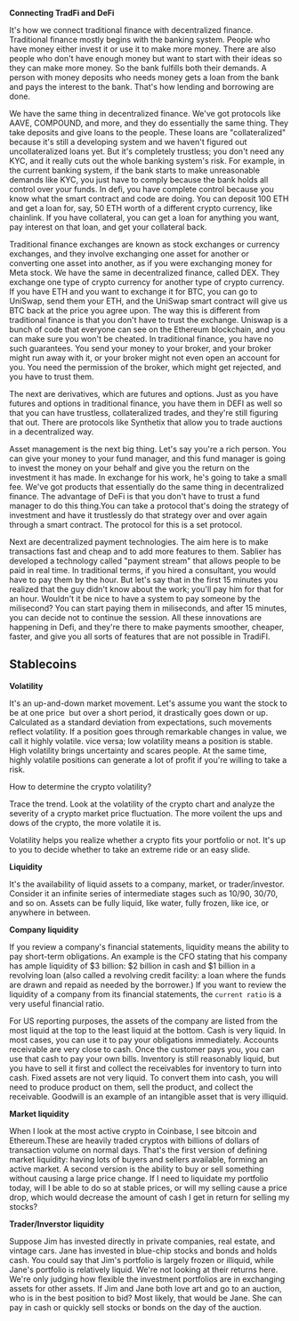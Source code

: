 **Connecting TradFi and DeFi**

It's how we connect traditional finance with decentralized finance. Traditional finance mostly begins with the banking system. People who have money either invest it or use it to make more money. There are also people who don't have enough money but want to start with their ideas so they can make more money. So the bank fulfills both their demands. A person with money deposits who needs money gets a loan from the bank and pays the interest to the bank. That's how lending and borrowing are done.

We have the same thing in decentralized finance. We've got protocols like AAVE, COMPOUND, and more, and they do essentially the same thing. They take deposits and give loans to the people. These loans are "collateralized" because it's still a developing system and we haven't figured out uncollateralized loans yet. But it's completely trustless; you don't need any KYC, and it really cuts out the whole banking system's risk. For example, in the current banking system, if the bank starts to make unreasonable demands like KYC, you just have to comply because the bank holds all control over your funds. In defi, you have complete control because you know what the smart contract and code are doing. You can deposit 100 ETH and get a loan for, say, 50 ETH worth of a different crypto currency, like chainlink. If you have collateral, you can get a loan for anything you want, pay interest on that loan, and get your collateral back.

Traditional finance exchanges are known as stock exchanges or currency exchanges, and they involve exchanging one asset for another or converting one asset into another, as if you were exchanging money for Meta stock. We have the same in decentralized finance, called DEX. They exchange one type of crypto currency for another type of crypto currency. If you have ETH and you want to exchange it for BTC, you can go to UniSwap, send them your ETH, and the UniSwap smart contract will give us BTC back at the price you agree upon. The way this is different from traditional finance is that you don't have to trust the exchange. Uniswap is a bunch of code that everyone can see on the Ethereum blockchain, and you can make sure you won't be cheated. In traditional finance, you have no such guarantees. You send your money to your broker, and your broker might run away with it, or your broker might not even open an account for you. You need the permission of the broker, which might get rejected, and you have to trust them.

The next are derivatives, which are futures and options. Just as you have futures and options in traditional finance, you have them in DEFI as well so that you can have trustless, collateralized trades, and they're still figuring that out. There are protocols like Synthetix that allow you to trade auctions in a decentralized way.

Asset management is the next big thing. Let's say you're a rich person. You can give your money to your fund manager, and this fund manager is going to invest the money on your behalf and give you the return on the investment it has made. In exchange for his work, he's going to take a small fee. We've got products that essentially do the same thing in decentralized finance. The advantage of DeFi is that you don't have to trust a fund manager to do this thing.You can take a protocol that's doing the strategy of investment and have it trustlessly do that strategy over and over again through a smart contract. The protocol for this is a set protocol.

Next are decentralized payment technologies. The aim here is to make transactions fast and cheap and to add more features to them. Sablier has developed a technology called "payment stream" that allows people to be paid in real time. In traditional terms, if you hired a consultant, you would have to pay them by the hour. But let's say that in the first 15 minutes you realized that the guy didn't know about the work; you'll pay him for that for an hour. Wouldn't it be nice to have a system to pay someone by the milisecond? You can start paying them in miliseconds, and after 15 minutes, you can decide not to continue the session. All these innovations are happening in Defi, and they're there to make payments smoother, cheaper, faster, and give you all sorts of features that are not possible in TradiFI.

## Stablecoins

**Volatility**

It's an up-and-down market movement. Let's assume you want the stock to be at one price  but over a short period, it drastically goes down or up. Calculated as a standard deviation from expectations, such movements reflect volatility. If a position goes through remarkable changes in value, we call it highly volatile. vice versa; low volatility means a position is stable. High volatility brings uncertainty and scares people. At the same time, highly volatile positions can generate a lot of profit if you're willing to take a risk.

How to determine the crypto volatility?

Trace the trend. Look at the volatility of the crypto chart and analyze the severity of a crypto market price fluctuation. The more voilent the ups and dows of the crypto, the more volatile it is.

Volatility helps you realize whether a crypto fits your portfolio or not. It's up to you to decide whether to take an extreme ride or an easy slide.

**Liquidity**

It's the availability of liquid assets to a company, market, or trader/investor. Consider it an infinite series of intermediate stages such as 10/90, 30/70, and so on. Assets can be fully liquid, like water, fully frozen, like ice, or anywhere in between.

**Company liquidity**

If you review a company's financial statements, liquidity means the ability to pay short-term obligations. An example is the CFO stating that his company has ample liquidity of $3 billion: $2 billion in cash and $1 billion in a revolving loan (also called a revolving credit facility: a loan where the funds are drawn and repaid as needed by the borrower.) If you want to review the liquidity of a company from its financial statements, the `current ratio` is a very useful financial ratio.

For US reporting purposes, the assets of the company are listed from the most liquid at the top to the least liquid at the bottom. Cash is very liquid. In most cases, you can use it to pay your obligations immediately. Accounts receivable are very close to cash. Once the customer pays you, you can use that cash to pay your own bills. Inventory is still reasonably liquid, but you have to sell it first and collect the receivables for inventory to turn into cash. Fixed assets are not very liquid. To convert them into cash, you will need to produce product on them, sell the product, and collect the receivable. Goodwill is an example of an intangible asset that is very illiquid.

**Market liquidity**

When I look at the most active crypto in Coinbase, I see bitcoin and Ethereum.These are heavily traded cryptos with billions of dollars of transaction volume on normal days. That's the first version of defining market liquidity: having lots of buyers and sellers available, forming an active market. A second version is the ability to buy or sell something without causing a large price change. If I need to liquidate my portfolio today, will I be able to do so at stable prices, or will my selling cause a price drop, which would decrease the amount of cash I get in return for selling my stocks?

**Trader/Inverstor liquidity**

Suppose Jim has invested directly in private companies, real estate, and vintage cars. Jane has invested in blue-chip stocks and bonds and holds cash. You could say that Jim's portfolio is largely frozen or illiquid, while Jane's portfolio is relatively liquid. We're not looking at their returns here. We're only judging how flexible the investment portfolios are in exchanging assets for other assets. If Jim and Jane both love art and go to an auction, who is in the best position to bid? Most likely, that would be Jane. She can pay in cash or quickly sell stocks or bonds on the day of the auction.

